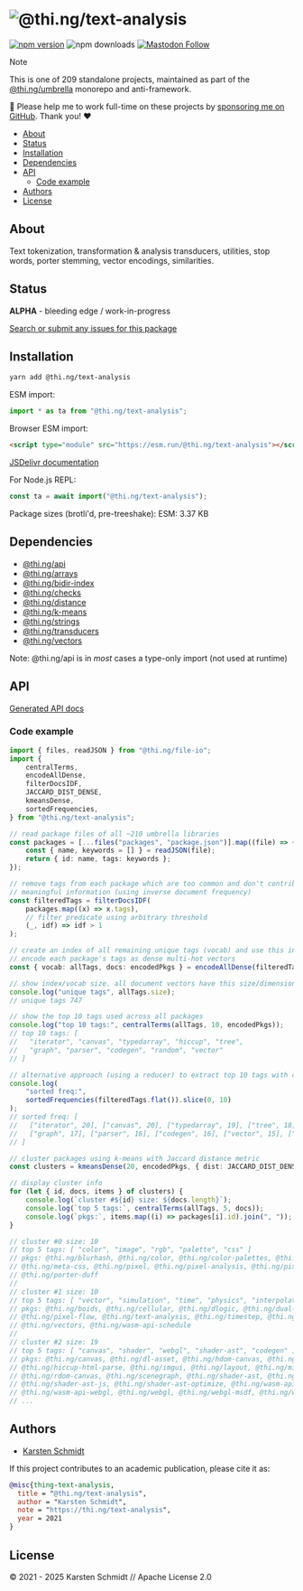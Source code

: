 <!-- This file is generated - DO NOT EDIT! -->
<!-- Please see: https://github.com/thi-ng/umbrella/blob/develop/CONTRIBUTING.md#changes-to-readme-files -->
# ![@thi.ng/text-analysis](https://raw.githubusercontent.com/thi-ng/umbrella/develop/assets/banners/thing-text-analysis.svg?b15f54da)

[![npm version](https://img.shields.io/npm/v/@thi.ng/text-analysis.svg)](https://www.npmjs.com/package/@thi.ng/text-analysis)
![npm downloads](https://img.shields.io/npm/dm/@thi.ng/text-analysis.svg)
[![Mastodon Follow](https://img.shields.io/mastodon/follow/109331703950160316?domain=https%3A%2F%2Fmastodon.thi.ng&style=social)](https://mastodon.thi.ng/@toxi)

> [!NOTE]
> This is one of 209 standalone projects, maintained as part
> of the [@thi.ng/umbrella](https://github.com/thi-ng/umbrella/) monorepo
> and anti-framework.
>
> 🚀 Please help me to work full-time on these projects by [sponsoring me on
> GitHub](https://github.com/sponsors/postspectacular). Thank you! ❤️

- [About](#about)
- [Status](#status)
- [Installation](#installation)
- [Dependencies](#dependencies)
- [API](#api)
  - [Code example](#code-example)
- [Authors](#authors)
- [License](#license)

## About

Text tokenization, transformation & analysis transducers, utilities, stop words, porter stemming, vector encodings, similarities.

## Status

**ALPHA** - bleeding edge / work-in-progress

[Search or submit any issues for this package](https://github.com/thi-ng/umbrella/issues?q=%5Btext-analysis%5D+in%3Atitle)

## Installation

```bash
yarn add @thi.ng/text-analysis
```

ESM import:

```ts
import * as ta from "@thi.ng/text-analysis";
```

Browser ESM import:

```html
<script type="module" src="https://esm.run/@thi.ng/text-analysis"></script>
```

[JSDelivr documentation](https://www.jsdelivr.com/)

For Node.js REPL:

```js
const ta = await import("@thi.ng/text-analysis");
```

Package sizes (brotli'd, pre-treeshake): ESM: 3.37 KB

## Dependencies

- [@thi.ng/api](https://github.com/thi-ng/umbrella/tree/develop/packages/api)
- [@thi.ng/arrays](https://github.com/thi-ng/umbrella/tree/develop/packages/arrays)
- [@thi.ng/bidir-index](https://github.com/thi-ng/umbrella/tree/develop/packages/bidir-index)
- [@thi.ng/checks](https://github.com/thi-ng/umbrella/tree/develop/packages/checks)
- [@thi.ng/distance](https://github.com/thi-ng/umbrella/tree/develop/packages/distance)
- [@thi.ng/k-means](https://github.com/thi-ng/umbrella/tree/develop/packages/k-means)
- [@thi.ng/strings](https://github.com/thi-ng/umbrella/tree/develop/packages/strings)
- [@thi.ng/transducers](https://github.com/thi-ng/umbrella/tree/develop/packages/transducers)
- [@thi.ng/vectors](https://github.com/thi-ng/umbrella/tree/develop/packages/vectors)

Note: @thi.ng/api is in _most_ cases a type-only import (not used at runtime)

## API

[Generated API docs](https://docs.thi.ng/umbrella/text-analysis/)

### Code example

```ts tangle:export/readme-1.ts
import { files, readJSON } from "@thi.ng/file-io";
import {
    centralTerms,
    encodeAllDense,
    filterDocsIDF,
    JACCARD_DIST_DENSE,
    kmeansDense,
    sortedFrequencies,
} from "@thi.ng/text-analysis";

// read package files of all ~210 umbrella libraries
const packages = [...files("packages", "package.json")].map((file) => {
    const { name, keywords = [] } = readJSON(file);
    return { id: name, tags: keywords };
});

// remove tags from each package which are too common and don't contribute
// meaningful information (using inverse document frequency)
const filteredTags = filterDocsIDF(
    packages.map((x) => x.tags),
    // filter predicate using arbitrary threshold
    (_, idf) => idf > 1
);

// create an index of all remaining unique tags (vocab) and use this index to
// encode each package's tags as dense multi-hot vectors
const { vocab: allTags, docs: encodedPkgs } = encodeAllDense(filteredTags);

// show index/vocab size. all document vectors have this size/dimensionality
console.log("unique tags", allTags.size);
// unique tags 747

// show the top 10 tags used across all packages
console.log("top 10 tags:", centralTerms(allTags, 10, encodedPkgs));
// top 10 tags: [
//   "iterator", "canvas", "typedarray", "hiccup", "tree",
//   "graph", "parser", "codegen", "random", "vector"
// ]

// alternative approach (using a reducer) to extract top 10 tags with counts
console.log(
    "sorted freq:",
    sortedFrequencies(filteredTags.flat()).slice(0, 10)
);
// sorted freq: [
//   ["iterator", 20], ["canvas", 20], ["typedarray", 19], ["tree", 18], ["hiccup", 18],
//   ["graph", 17], ["parser", 16], ["codegen", 16], ["vector", 15], ["random", 15]
// ]

// cluster packages using k-means with Jaccard distance metric
const clusters = kmeansDense(20, encodedPkgs, { dist: JACCARD_DIST_DENSE });

// display cluster info
for (let { id, docs, items } of clusters) {
    console.log(`cluster #${id} size: ${docs.length}`);
    console.log(`top 5 tags:`, centralTerms(allTags, 5, docs));
    console.log(`pkgs:`, items.map((i) => packages[i].id).join(", "));
}

// cluster #0 size: 10
// top 5 tags: [ "color", "image", "rgb", "palette", "css" ]
// pkgs: @thi.ng/blurhash, @thi.ng/color, @thi.ng/color-palettes, @thi.ng/hdiff, @thi.ng/imago,
// @thi.ng/meta-css, @thi.ng/pixel, @thi.ng/pixel-analysis, @thi.ng/pixel-dominant-colors
// @thi.ng/porter-duff
//
// cluster #1 size: 10
// top 5 tags: [ "vector", "simulation", "time", "physics", "interpolation" ]
// pkgs: @thi.ng/boids, @thi.ng/cellular, @thi.ng/dlogic, @thi.ng/dual-algebra,
// @thi.ng/pixel-flow, @thi.ng/text-analysis, @thi.ng/timestep, @thi.ng/vclock,
// @thi.ng/vectors, @thi.ng/wasm-api-schedule
//
// cluster #2 size: 19
// top 5 tags: [ "canvas", "shader", "webgl", "shader-ast", "codegen" ]
// pkgs: @thi.ng/canvas, @thi.ng/dl-asset, @thi.ng/hdom-canvas, @thi.ng/hiccup-css,
// @thi.ng/hiccup-html-parse, @thi.ng/imgui, @thi.ng/layout, @thi.ng/mime,
// @thi.ng/rdom-canvas, @thi.ng/scenegraph, @thi.ng/shader-ast, @thi.ng/shader-ast-glsl,
// @thi.ng/shader-ast-js, @thi.ng/shader-ast-optimize, @thi.ng/wasm-api-canvas,
// @thi.ng/wasm-api-webgl, @thi.ng/webgl, @thi.ng/webgl-msdf, @thi.ng/webgl-shadertoy
// ...
```

## Authors

- [Karsten Schmidt](https://thi.ng)

If this project contributes to an academic publication, please cite it as:

```bibtex
@misc{thing-text-analysis,
  title = "@thi.ng/text-analysis",
  author = "Karsten Schmidt",
  note = "https://thi.ng/text-analysis",
  year = 2021
}
```

## License

&copy; 2021 - 2025 Karsten Schmidt // Apache License 2.0
